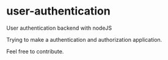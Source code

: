 # user-authentication
User authentication backend with nodeJS

Trying to make a authentication and authorization application.

Feel free to contribute.
